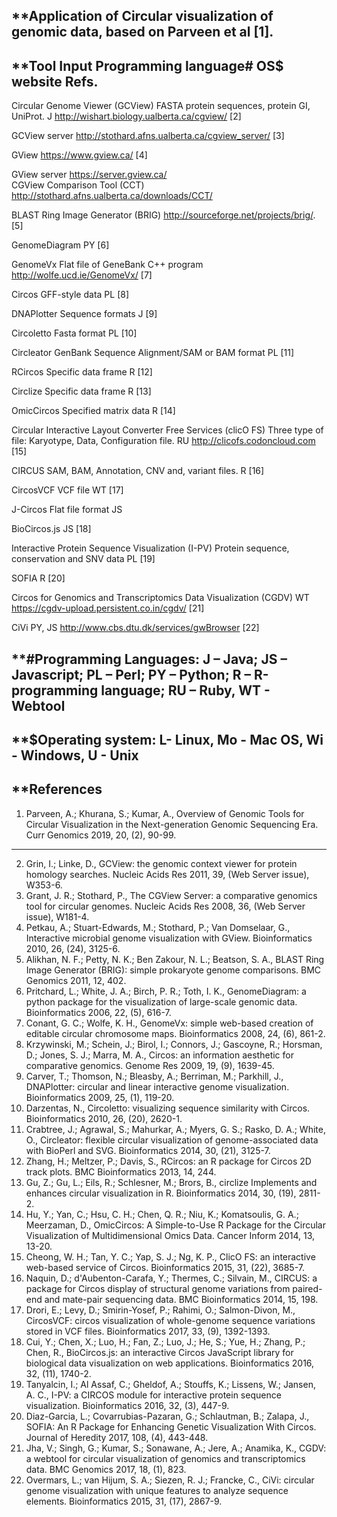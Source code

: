 
**Application of Circular visualization of genomic data, based on Parveen et al [1].
--------------------
**Tool	Input	Programming language#	OS$	website Refs.
------------
Circular Genome Viewer (GCView)	FASTA protein sequences, protein GI, UniProt.
	J		http://wishart.biology.ualberta.ca/cgview/	[2]

GCView server				http://stothard.afns.ualberta.ca/cgview_server/	[3]

GView				https://www.gview.ca/	[4]

GView server				https://server.gview.ca/	
CGView Comparison Tool (CCT) 				http://stothard.afns.ualberta.ca/downloads/CCT/				

BLAST Ring Image Generator (BRIG)	 http://sourceforge.net/projects/brig/.
[5]

GenomeDiagram		PY			[6] 

GenomeVx	Flat file of GeneBank	C++ program		http://wolfe.ucd.ie/GenomeVx/	[7]

Circos	GFF-style data	PL			[8]

DNAPlotter	Sequence formats	J			[9] 

Circoletto	Fasta format	PL			[10]

Circleator
	GenBank Sequence Alignment/SAM or BAM format	PL			[11]

RCircos	Specific data frame	R			[12]

Circlize	Specific data frame	R			[13]

OmicCircos	Specified matrix data	R			[14]

Circular Interactive Layout Converter Free Services (clicO FS)	Three type of file: Karyotype, Data, Configuration file.	RU		http://clicofs.codoncloud.com
	[15]

CIRCUS	SAM, BAM, Annotation, CNV and, variant files.	R			[16] 

CircosVCF	VCF file	WT			[17]

J-Circos	Flat file format 	JS			

BioCircos.js		JS			[18]

Interactive Protein Sequence Visualization (I-PV)	Protein sequence, conservation and SNV data
	PL			[19] 

SOFIA		R			[20]

Circos for Genomics and Transcriptomics Data Visualization (CGDV)		WT		https://cgdv-upload.persistent.co.in/cgdv/	[21]

CiVi		PY, JS		http://www.cbs.dtu.dk/services/gwBrowser	[22]

**#Programming Languages: J – Java; JS – Javascript; PL – Perl; PY – Python; R – R-programming language; RU – Ruby, WT - Webtool
-------
**$Operating system: L- Linux, Mo - Mac OS, Wi - Windows, U - Unix
-------

**References
-------

1.	Parveen, A.; Khurana, S.; Kumar, A., Overview of Genomic Tools for Circular Visualization in the Next-generation Genomic Sequencing Era. Curr Genomics 2019, 20, (2), 90-99.
-----------
2.	Grin, I.; Linke, D., GCView: the genomic context viewer for protein homology searches. Nucleic Acids Res 2011, 39, (Web Server issue), W353-6.
3.	Grant, J. R.; Stothard, P., The CGView Server: a comparative genomics tool for circular genomes. Nucleic Acids Res 2008, 36, (Web Server issue), W181-4.
4.	Petkau, A.; Stuart-Edwards, M.; Stothard, P.; Van Domselaar, G., Interactive microbial genome visualization with GView. Bioinformatics 2010, 26, (24), 3125-6.
5.	Alikhan, N. F.; Petty, N. K.; Ben Zakour, N. L.; Beatson, S. A., BLAST Ring Image Generator (BRIG): simple prokaryote genome comparisons. BMC Genomics 2011, 12, 402.
6.	Pritchard, L.; White, J. A.; Birch, P. R.; Toth, I. K., GenomeDiagram: a python package for the visualization of large-scale genomic data. Bioinformatics 2006, 22, (5), 616-7.
7.	Conant, G. C.; Wolfe, K. H., GenomeVx: simple web-based creation of editable circular chromosome maps. Bioinformatics 2008, 24, (6), 861-2.
8.	Krzywinski, M.; Schein, J.; Birol, I.; Connors, J.; Gascoyne, R.; Horsman, D.; Jones, S. J.; Marra, M. A., Circos: an information aesthetic for comparative genomics. Genome Res 2009, 19, (9), 1639-45.
9.	Carver, T.; Thomson, N.; Bleasby, A.; Berriman, M.; Parkhill, J., DNAPlotter: circular and linear interactive genome visualization. Bioinformatics 2009, 25, (1), 119-20.
10.	Darzentas, N., Circoletto: visualizing sequence similarity with Circos. Bioinformatics 2010, 26, (20), 2620-1.
11.	Crabtree, J.; Agrawal, S.; Mahurkar, A.; Myers, G. S.; Rasko, D. A.; White, O., Circleator: flexible circular visualization of genome-associated data with BioPerl and SVG. Bioinformatics 2014, 30, (21), 3125-7.
12.	Zhang, H.; Meltzer, P.; Davis, S., RCircos: an R package for Circos 2D track plots. BMC Bioinformatics 2013, 14, 244.
13.	Gu, Z.; Gu, L.; Eils, R.; Schlesner, M.; Brors, B., circlize Implements and enhances circular visualization in R. Bioinformatics 2014, 30, (19), 2811-2.
14.	Hu, Y.; Yan, C.; Hsu, C. H.; Chen, Q. R.; Niu, K.; Komatsoulis, G. A.; Meerzaman, D., OmicCircos: A Simple-to-Use R Package for the Circular Visualization of Multidimensional Omics Data. Cancer Inform 2014, 13, 13-20.
15.	Cheong, W. H.; Tan, Y. C.; Yap, S. J.; Ng, K. P., ClicO FS: an interactive web-based service of Circos. Bioinformatics 2015, 31, (22), 3685-7.
16.	Naquin, D.; d'Aubenton-Carafa, Y.; Thermes, C.; Silvain, M., CIRCUS: a package for Circos display of structural genome variations from paired-end and mate-pair sequencing data. BMC Bioinformatics 2014, 15, 198.
17.	Drori, E.; Levy, D.; Smirin-Yosef, P.; Rahimi, O.; Salmon-Divon, M., CircosVCF: circos visualization of whole-genome sequence variations stored in VCF files. Bioinformatics 2017, 33, (9), 1392-1393.
18.	Cui, Y.; Chen, X.; Luo, H.; Fan, Z.; Luo, J.; He, S.; Yue, H.; Zhang, P.; Chen, R., BioCircos.js: an interactive Circos JavaScript library for biological data visualization on web applications. Bioinformatics 2016, 32, (11), 1740-2.
19.	Tanyalcin, I.; Al Assaf, C.; Gheldof, A.; Stouffs, K.; Lissens, W.; Jansen, A. C., I-PV: a CIRCOS module for interactive protein sequence visualization. Bioinformatics 2016, 32, (3), 447-9.
20.	Diaz-Garcia, L.; Covarrubias-Pazaran, G.; Schlautman, B.; Zalapa, J., SOFIA: An R Package for Enhancing Genetic Visualization With Circos. Journal of Heredity 2017, 108, (4), 443-448.
21.	Jha, V.; Singh, G.; Kumar, S.; Sonawane, A.; Jere, A.; Anamika, K., CGDV: a webtool for circular visualization of genomics and transcriptomics data. BMC Genomics 2017, 18, (1), 823.
22.	Overmars, L.; van Hijum, S. A.; Siezen, R. J.; Francke, C., CiVi: circular genome visualization with unique features to analyze sequence elements. Bioinformatics 2015, 31, (17), 2867-9.


